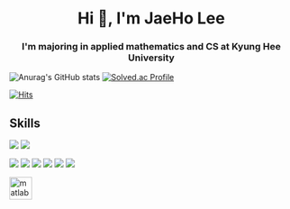 <h1 align="center">Hi 👋, I'm JaeHo Lee</h1>
<h3 align="center">I'm majoring in applied mathematics and CS at Kyung Hee University</h3>


![Anurag's GitHub stats](https://github-readme-stats.vercel.app/api?username=SIDED00R&show_icons=true&theme=theme=buefy&hide_border=true)
[![Solved.ac Profile](http://mazassumnida.wtf/api/v2/generate_badge?boj=leedominico)](https://solved.ac/leedominico/)

[![Hits](https://hits.seeyoufarm.com/api/count/incr/badge.svg?url=https%3A%2F%2Fgithub.com%2FSIDED00R&count_bg=%2379C83D&title_bg=%23555555&icon=&icon_color=%23E7E7E7&title=hits&edge_flat=false)](https://hits.seeyoufarm.com)

## Skills
<img src="https://img.shields.io/badge/python-3776AB?style=flat-square&logo=python&logoColor=white"> <img src="https://img.shields.io/badge/C%2b%2b-00599C?styleflat-square&logo=C%2b%2b&logoColor=white">

<img src="https://img.shields.io/badge/html5-E34F26?style=flat-square&logo=html5&logoColor=white"> <img src="https://img.shields.io/badge/css-1572B6?style=flat-square&logo=css3&logoColor=white">
<img src="https://img.shields.io/badge/postgresql-4169E1?styleflat-square&logo=postgresql&logoColor=white">
<img src="https://img.shields.io/badge/TensorFlow-FF6F00?styleflat-square&logo=TensorFlow&logoColor=white">
<img src="https://img.shields.io/badge/PyTorch-EE4C2C?styleflat-square&logo=PyTorch&logoColor=white">
<img src="https://img.shields.io/badge/scikitlearn-F7931E?styleflat-square&logo=scikitlearn&logoColor=white">

<img src="https://upload.wikimedia.org/wikipedia/commons/2/21/Matlab_Logo.png" alt="matlab" width="40" height="40"/>

<!--

[![Top Langs](https://github-readme-stats.vercel.app/api/top-langs/?username=SIDED00R&layout=donut&theme=buefy&hide_border=true)](https://github.com/anuraghazra/github-readme-stats)

**SIDED00R/SIDED00R** is a ✨ _special_ ✨ repository because its `README.md` (this file) appears on your GitHub profile.

Here are some ideas to get you started:

- 🔭 I’m currently working on ...
- 🌱 I’m currently learning ...
- 👯 I’m looking to collaborate on ...
- 🤔 I’m looking for help with ...
- 💬 Ask me about ...
- 📫 How to reach me: ...
- 😄 Pronouns: ...
- ⚡ Fun fact: ...
-->
